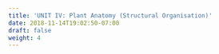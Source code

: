 ```yaml
---
title: 'UNIT IV: Plant Anatomy (Structural Organisation)'
date: 2018-11-14T19:02:50-07:00
draft: false
weight: 4
---
```
















